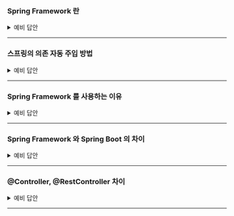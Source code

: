 ### Spring Framework 란

<details>
    <summary> 예비 답안 </summary>
    <br />

- 자바 기반 애플리케이션 개발을 지원하는 오픈 소스 프레임워크 입니다.
- 엔터프라이즈급 애플리케이션을 개발하기 위한 모든 기능을 종합적으로 제공하는 경량화된 솔루션입니다.
    - 대규모 데이터 처리와 트랜잭션이 동시에 여러 사용자로부터 행해지는 매우 큰 규모의 환경을 매니징하는 엔터프라이즈 환경
- Spring Framework 는 경량 컨테이너로 자바 객체를 담고 직접 관리합니다.
    
</details>

-----------------------

### 스프링의 의존 자동 주입 방법

<details>
    <summary> 예비 답안 </summary>
    <br />

- @Autowired - 필드, 생성자, 세터 메서드에 해당 어노테이션을 붙여주면 스프링은 타입이 일치하는 빈 객체를 찾아서 주입을 해준다.
- 생성자 주입
    - 호출 시점에 1회 호출된다는 보장이 있다. 주입을 받는 객체들이 변하지 않는다는 보장이 되고 필드에 final을 붙일 수 있다
    - 생성자가 1개만 있을 경우 @Autowired 어노테이션이 생략 가능하다.
- Setter주입
    - Setter 주입 방법은 주로 주입 받는 객체가 변경될 가능성이 있는 경우에 사용을 한다.
    - 개발자가 실수로 의존 객체를 올바르게 주입하지 않을 경우, 사용 시점에 NullPointerException이 발생할 수 있다는 단점이 있다.
    - Setter를 열어둬야 한다.
- 필드 주입
    - 필드에 @Autowired를 붙여 바로 의존 관계를 주입하는 방법이다.
    - 필드 주입 방법은 코드가 간결해져 과거에는 많이 사용하였지만 외부에서 접근이 불가능하여 테스트의 어려움이 있다.
    - 스프링과 같은 DI를 제공하는 프레임워크에서만 동작하여 프레임워크의 변경이 있을 시 많은 문제를 초래할 수 있다.
> 📌 필드 주입은 빈의 생성자가 실행된 바로 직후에 실행이 되게 된다.
    
</details>

-----------------------

### Spring Framework 를 사용하는 이유

<details>
    <summary> 예비 답안 </summary>
    <br />

- 생산성을 높이고 유지보수를 용이하게 할 수 있습니다. 
- 프로젝트를 여러 모듈로 나눠, 각 모듈이 독립적으로 개발/배포/테스트가 가능하게 할 수 있습니다.
    - 모듈화된 아키텍처를 구현할 수 있으며 Spring 은 다양한 기술과 통합이 가능합니다.
    - 필요에 따라 새 기능을 추가하거나 확장에 용이합니다.

- 특징
1. `IoC` → `객체 생성과 의존성 관리를 개발자가 아닌 프레임워크가 대신 처리하여 코드의 결합도를 낮추고 테스트를 용이하게 만든다.` 즉, 객체를 매번 new 로 생성하지 않고, 컨테이너가 필요 시 주입하기 때문에 코드의 복잡성을 줄이고, 개발자가 비즈니스 로직에만 집중할 수 있게 해줍니다.
2. `AOP` → 로깅, 트랜잭션 관리와 같은 횡단 관심사를 분리해 코드의 가독성과 재사용성을 높인다. 즉, 공통된 기능을 비즈니스 로직과 분리할 수 있다는 장점으로 유지보수에 용이하다.
3. `DI` → `의존성 주입, 클래스 간 결합도를 낮추고, 새로운 요구사항에 맞춰 변경해야 할 부분을 최소화 할 수 있습니다`. 특정 구현체가 변경 시 인터페이스를 통해 쉽게 교체가 가능합니다.
4. `데이터 접근 간소화` → JDBC, JPA 와 같은 데이터 접근 기술과의 통합을 제공하여 데이터 처리를 간단하게 만들어줍니다. 즉, 데이터베이스 작업에 필요한 반복적인 코드를 대폭 줄일 수 있습니다.
5. `모듈화된 설계` → Core, Data Access, Web, Security 등 다양한 모듈로 구성되어 필요에 따라 선택적으로 사용할 수 있다.
6. 유연한 설정 방식 → XML, Java Config, 어노테이션 기반 설정을 모두 지원한다. 즉, 설정 파일의 중앙화 때문에 환경 변화에 유연하게 대응이 가능합니다.
    
</details>

-----------------------

### Spring Framework 와 Spring Boot 의 차이

<details>
    <summary> 예비 답안 </summary>
    <br />

1. **설정의 단순화**: 
Spring Framework를 사용하여 애플리케이션을 설정하려면 XML 또는 Java 기반의 설정이 필요하며, 데이터 소스, 뷰 리졸버, 컴포넌트 스캔 등 많은 세부 사항을 처리해야 한다. 반면에 Spring Boot는 이러한 설정을 자동화해준다. Spring Boot는 '의견을 가진(opinionated)' 설정을 통해 애플리케이션 개발에 최적화된 기본 설정을 제공한다.
2. **내장 서버**: 
Spring Framework 애플리케이션을 실행하려면 별도의 서버(WAS)가 필요하다. 반면에 Spring Boot는 Tomcat, Jetty, Undertow 등의 서버를 내장하고 있어, 별도의 WAS 설치 없이 애플리케이션을 실행할 수 있다.
3. **스타터 의존성**: 
Spring Boot는 스타터 의존성을 제공한다. 이는 필요한 라이브러리들을 그룹화하여 제공하므로, 개별적인 라이브러리를 찾고 추가하는 번거로움을 줄여준다.
4. **Actuator**: 
Spring Boot Actuator는 애플리케이션의 모니터링과 관리를 위한 기능을 제공한다. 이는 Spring Framework 자체에는 포함되어 있지 않는 기능이다.

### Spring Boot 가 가지고 있는 추가적인 기능

1. **YAML 지원**: 
Spring Boot는 설정 파일을 작성할 때 Java나 XML 뿐만 아니라 YAML 파일도 지원한다. 
이는 구조화된 데이터를 표현하는 데 매우 유용한 형식으로, 특히 복잡한 데이터 구조를 다룰 때 가독성이 더 좋다.
2. **Spring Boot DevTools**: 
Spring Boot는 개발 중에 애플리케이션을 자동으로 재시작하고, 라이브 리로드를 제공하는 DevTools를 제공한다. 
이는 개발 과정을 더욱 효율적으로 만들어 준다.
3. **배너 커스터마이징**: 
Spring Boot는 애플리케이션 시작 시 나타나는 배너를 커스터마이징 할 수 있게 해준다. 
이는 사소한 기능일 수 있지만, 애플리케이션의 개성을 표현하거나 명확한 식별 정보를 제공하는 데 도움이 될 수 있다.
4. **스프링 부트의 Executable JARs/WARs**: 
스프링 부트는 실행 가능한 JARs 또는 WARs 생성이 가능하며, 이는 단독으로 실행 가능한 스프링 애플리케이션을 만드는데 매우 편리하다.
이는 전통적인 WAR 파일 배포와 비교하여 배포와 실행을 단순화한다.

```
Spring Boot는 Spring Framework 위에 구축되어 동일한 기술 스택을 사용하지만, 설정의 자동화, 내장 서버, 스타터 의존성 등을 통해 개발과 배포 과정을 대폭 단순화시켜준다. 
이는 개발자가 복잡한 설정과 인프라에 대한 걱정 없이 비즈니스 로직에 집중하게 해준다는 장점이 있다.
```

https://www.inflearn.com/blogs/3315?gad_source=1&gclid=CjwKCAiAiOa9BhBqEiwABCdG81uOlX88AWI7HFBQmJDPDzUyQ9o4j7AgZ4JVQpAt9F6wY3yVRiVD1RoC3g0QAvD_BwE

    
</details>

-----------------------

### @Controller, @RestController 차이

<details>
    <summary> 예비 답안 </summary>
    <br />

- @Controller 는 기본 반환 방식이 View 이름(String) 이며, HTML 페이지 반환 등 템플릿 기반 응답에 사용됩니다.

```java
@Controller
public class PageController {

    @GetMapping("/hello")
    public String hello(Model model) {
        model.addAttribute("message", "Hello!");
        return "hello";  // templates/hello.html 렌더링
    }
}
```

- @RestController 는 기본 반환 방식이 JSON, XML(객체 직렬화) 이며, REST API 응답에 사용됩니다.(주로 JSON 반환)

```java
@RestController
public class ApiController {

    @GetMapping("/api/hello")
    public Map<String, String> hello() {
        return Map.of("message", "Hello!");
        // JSON: { "message": "Hello!" }
    }
}
```
- @Controller + @ResponseBody 의 조합
- 반환값을 HTTP 응답 본문(body) 에 바로 JSON/XML 등으로 전송
- RESTful API 개발에 최적화
    
</details>

-----------------------